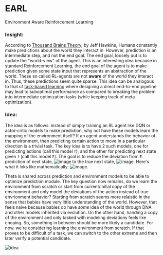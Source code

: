 # EARL
Environment Aware Reinforcement Learning


### Insight:

According to [Thousand Brains Theory](https://www.amazon.com/Thousand-Brains-New-Theory-Intelligence/dp/1541675819), by Jeff Hawkins, Humans constantly make predictions about the world they interact in. However, prediction is an intermediate step, and not the end goal. The end goal, loosely put is to update the "world-view" of the agent. This is an interesting idea because in standard Reinforcement Learning, the end goal of the agent is to make prediction given some state input that represents an abstraction of the world. These so called RL-agents are not **aware** of the world they interact in. Thus, these predictions seem quite sparse. This idea can be analogous to that of [task-based learning](https://arxiv.org/abs/1703.04529) where designing a direct end-to-end pipeline may lead to suboptimal performance as compared to breaking the problem into intermediate optimization tasks (while keeping track of meta optimization). 



### Idea:

The idea is as follows: instead of simply training an RL agent like DQN or actor-critic models to make prediction, why not have these models learn the mapping of the environment itself? If an agent understands the behavior of the environment, then predicting certain action to move in a particular direction is a trivial task. The key idea is to have 2 such models, one for predicting actions (call this model `f`), and the other for predicting next state given `f` (call this model `E`). The goal is to reduce the deviation from `E` prediction of next state, ![image](https://user-images.githubusercontent.com/43754306/129492398-269389e9-fcfd-49d6-866a-bbae357fb0c9.png) to the true next state, ![image](https://user-images.githubusercontent.com/43754306/129492404-f2436693-b146-4dde-9efd-478f685532b5.png). Here's what it loks like mathematically: ![image](https://user-images.githubusercontent.com/43754306/129492547-bb21173d-6e64-4564-a18e-0f80691768be.png).

Theta is shared across prediction and environment models to be able to optimize prediction module. The key question now remains, do we learn the environment from scratch or start from current/initial copy of the environment and only model the deviations of the action instead of true envrionment behavior? Starting from scratch seems more relaistic in the sense that babies have very little understanding of the world. However, that feels naive because babies do have _some_ idea of the world through DNA and other models inherited via evolution. On the other hand, handing a copy of the environment and only tasked with modeling deviations feels like cheaing. So, something in between should be more likely a candidate. For now, we're considering learning the environment from scratch. If that proves to be difficult of a task, we can switch to the other extreme and then later verify a potential candidate.


![idea](https://user-images.githubusercontent.com/43754306/129492910-42a773d1-662e-47e8-ab2c-aa702a79a5d9.jpeg)


